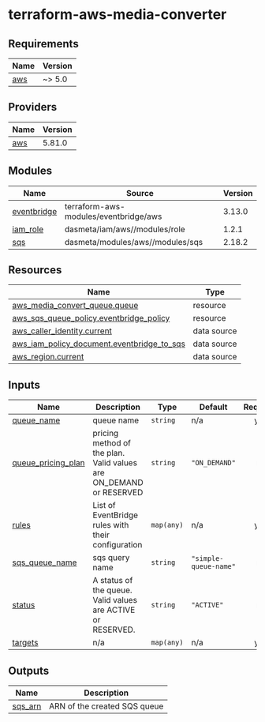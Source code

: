 # terraform-aws-media-converter

<!-- BEGINNING OF PRE-COMMIT-TERRAFORM DOCS HOOK -->
## Requirements

| Name | Version |
|------|---------|
| <a name="requirement_aws"></a> [aws](#requirement\_aws) | ~> 5.0 |

## Providers

| Name | Version |
|------|---------|
| <a name="provider_aws"></a> [aws](#provider\_aws) | 5.81.0 |

## Modules

| Name | Source | Version |
|------|--------|---------|
| <a name="module_eventbridge"></a> [eventbridge](#module\_eventbridge) | terraform-aws-modules/eventbridge/aws | 3.13.0 |
| <a name="module_iam_role"></a> [iam\_role](#module\_iam\_role) | dasmeta/iam/aws//modules/role | 1.2.1 |
| <a name="module_sqs"></a> [sqs](#module\_sqs) | dasmeta/modules/aws//modules/sqs | 2.18.2 |

## Resources

| Name | Type |
|------|------|
| [aws_media_convert_queue.queue](https://registry.terraform.io/providers/hashicorp/aws/latest/docs/resources/media_convert_queue) | resource |
| [aws_sqs_queue_policy.eventbridge_policy](https://registry.terraform.io/providers/hashicorp/aws/latest/docs/resources/sqs_queue_policy) | resource |
| [aws_caller_identity.current](https://registry.terraform.io/providers/hashicorp/aws/latest/docs/data-sources/caller_identity) | data source |
| [aws_iam_policy_document.eventbridge_to_sqs](https://registry.terraform.io/providers/hashicorp/aws/latest/docs/data-sources/iam_policy_document) | data source |
| [aws_region.current](https://registry.terraform.io/providers/hashicorp/aws/latest/docs/data-sources/region) | data source |

## Inputs

| Name | Description | Type | Default | Required |
|------|-------------|------|---------|:--------:|
| <a name="input_queue_name"></a> [queue\_name](#input\_queue\_name) | queue name | `string` | n/a | yes |
| <a name="input_queue_pricing_plan"></a> [queue\_pricing\_plan](#input\_queue\_pricing\_plan) | pricing method of the plan. Valid values are ON\_DEMAND or RESERVED | `string` | `"ON_DEMAND"` | no |
| <a name="input_rules"></a> [rules](#input\_rules) | List of EventBridge rules with their configuration | `map(any)` | n/a | yes |
| <a name="input_sqs_queue_name"></a> [sqs\_queue\_name](#input\_sqs\_queue\_name) | sqs query name | `string` | `"simple-queue-name"` | no |
| <a name="input_status"></a> [status](#input\_status) | A status of the queue. Valid values are ACTIVE or RESERVED. | `string` | `"ACTIVE"` | no |
| <a name="input_targets"></a> [targets](#input\_targets) | n/a | `map(any)` | n/a | yes |

## Outputs

| Name | Description |
|------|-------------|
| <a name="output_sqs_arn"></a> [sqs\_arn](#output\_sqs\_arn) | ARN of the created SQS queue |
<!-- END OF PRE-COMMIT-TERRAFORM DOCS HOOK -->
